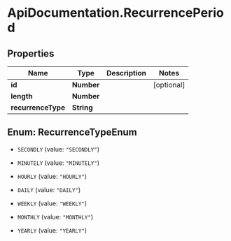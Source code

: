 # ApiDocumentation.RecurrencePeriod

## Properties
Name | Type | Description | Notes
------------ | ------------- | ------------- | -------------
**id** | **Number** |  | [optional] 
**length** | **Number** |  | 
**recurrenceType** | **String** |  | 


<a name="RecurrenceTypeEnum"></a>
## Enum: RecurrenceTypeEnum


* `SECONDLY` (value: `"SECONDLY"`)

* `MINUTELY` (value: `"MINUTELY"`)

* `HOURLY` (value: `"HOURLY"`)

* `DAILY` (value: `"DAILY"`)

* `WEEKLY` (value: `"WEEKLY"`)

* `MONTHLY` (value: `"MONTHLY"`)

* `YEARLY` (value: `"YEARLY"`)




